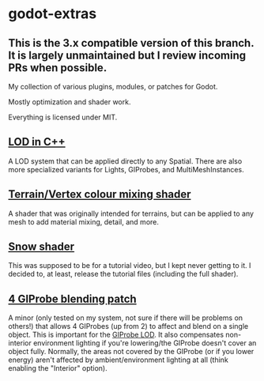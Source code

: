 # godot-extras
## This is the 3.x compatible version of this branch. It is largely unmaintained but I review incoming PRs when possible.
My collection of various plugins, modules, or patches for Godot.

Mostly optimization and shader work.

Everything is licensed under MIT.

## [LOD in C++](https://github.com/puchik/godot-extras/tree/master/gdnative/multi-lod)
A LOD system that can be applied directly to any Spatial. There are also more specialized variants for Lights, GIProbes, and MultiMeshInstances.

## [Terrain/Vertex colour mixing shader](https://github.com/puchik/godot-extras/tree/master/visual/terrain-vertex-shader)
A shader that was originally intended for terrains, but can be applied to any mesh to add material mixing, detail, and more.

## [Snow shader](https://github.com/puchik/godot-extras/tree/master/tutorials/snow-shader)
This was supposed to be for a tutorial video, but I kept never getting to it. I decided to, at least, release the tutorial files (including the full shader).

## [4 GIProbe blending patch](https://github.com/puchik/godot-extras/tree/master/patches/giprobe-blending)
A minor (only tested on my system, not sure if there will be problems on others!) that allows 4 GIProbes (up from 2) to affect and blend on a single object. This is important
for the [GIProbe LOD](https://github.com/puchik/godot-extras/tree/master/gdnative/multi-lod). It also compensates non-interior environment lighting if you're lowering/the GIProbe doesn't cover an object fully. Normally, the areas not covered by the GIProbe (or if you lower energy) aren't affected by ambient/environment lighting at all (think enabling the "Interior" option).
